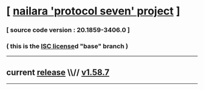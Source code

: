 
# [ [nailara 'protocol seven' project](http://src.nailara.net/) ]

### [ source code version : 20.1859-3406.0 ]

### ( this is the [ISC license](license)d "base" branch )
---
## current [release](https://github.com/anotherlink/nailara/releases) \\\\// [v1.58.7](https://github.com/anotherlink/nailara/releases/tag/v1.58.7)
---

